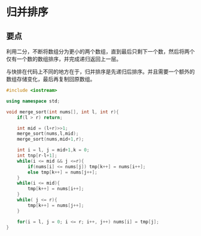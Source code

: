 # 归并排序

## 要点

利用二分，不断将数组分为更小的两个数组，直到最后只剩下一个数，然后将两个仅有一个数的数组排序，并完成递归返回上一层。

与快排在代码上不同的地方在于，归并排序是先递归后排序。并且需要一个额外的数组存储变化，最后再复制回原数组。


```c++
#include <iostream>

using namespace std;

void merge_sort(int nums[], int l, int r){
    if(l > r) return;

    int mid = (l+r)>>1;
    merge_sort(nums,l,mid);
    merge_sort(nums,mid+1,r);

    int i = l, j = mid+1,k = 0;
    int tnp[r-l+1];
    while(i <= mid && j <=r){
        if(nums[i] <= nums[j]) tmp[k++] = nums[i++];
        else tmp[k++] = nums[j++];
    }
    while(i <= mid){
        tmp[k++] = nums[i++];
    }
    while( j <= r){
        tmp[k++] = nums[j++];
    }

    for(i = l, j = 0; i <= r; i++, j++) nums[i] = tmp[j];
}
```